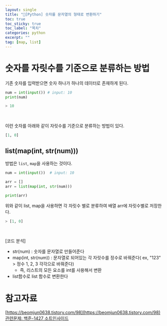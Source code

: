 ```yaml
---
layout: single
title: "📘[Python] 숫자를 문자열의 형태로 변환하기"
toc: true
toc_sticky: true
toc_label: "목차"
categories: python
excerpt: ""
tag: [map, list]
---
```


# 숫자를 자릿수를 기준으로 분류하는 방법
기존 숫자를 입력받으면 숫자 하나가 하나의 데이터로 존재하게 된다.  
```python
num = int(input()) # input: 10
print(num)
```  
```python
> 10
```  
<br>

이런 숫자를 아래와 같이 자릿수를 기준으로 분류하는 방법이 있다.  
```python
[1, 0]
```

## list(map(int, str(num)))
방법은 `list`, `map`을 사용하는 것이다.  
```python
num = int(input())  # input: 10

arr = []
arr = list(map(int, str(num)))

print(arr)
```  
위와 같이 list, map을 사용하면 각 자릿수 별로 분류하여 배열 arr에 자릿수별로 저장한다.  
```python
> [1, 0]
```  
<br>

[코드 분석]
- str(num) : 숫자를 문자열로 만들어준다
- map(int, str(num)) : 문자열로 되어있는 각 자릿수를 정수로 바꿔준다( ex, "123" > 정수 1, 2, 3 각각으로 바꿔준다) 
  - 즉, 리스트의 모든 요소를 int를 사용해서 변환
- list함수로 list 함수로 변환한다 

# 참고자료
[https://beomjun0638.tistory.com/98](https://beomjun0638.tistory.com/98)  
[관련문제: 백준-1427 소트인사이드](https://www.acmicpc.net/problem/1427)  